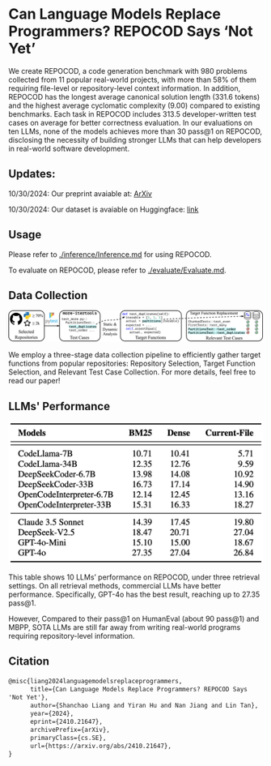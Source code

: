 # Can Language Models Replace Programmers? REPOCOD Says ‘Not Yet’

We create REPOCOD, a code generation benchmark with 980 problems collected from 11 popular real-world projects, with more than 58% of them requiring file-level or repository-level context information. In addition, REPOCOD has the longest average canonical solution length (331.6 tokens) and the highest average cyclomatic complexity (9.00) compared to existing benchmarks. Each task in REPOCOD includes 313.5 developer-written test cases on average for better correctness evaluation. In our evaluations on ten LLMs, none of the models achieves more than 30 pass@1 on REPOCOD, disclosing the necessity of building stronger LLMs that can help developers in real-world software development.

## Updates:
10/30/2024: Our preprint avaiable at: [ArXiv](https://arxiv.org/abs/2410.21647v1)

10/30/2024: Our dataset is avaiable on Huggingface: [link](https://huggingface.co/datasets/lt-asset/REPOCOD)

## Usage

Please refer to [./inference/Inference.md](./inference/Inference.md) for using REPOCOD.

To evaluate on REPOCOD, please refer to [./evaluate/Evaluate.md](./evaluate/Evaluate.md).

## Data Collection
![Overview of REPOCOD's data collection process](./resources/overview_repocod.png)

We employ a three-stage data collection pipeline to efficiently gather target functions from popular repositories: Repository Selection, Target Function Selection, and Relevant Test Case Collection. For more details, feel free to read our paper!

## LLMs' Performance
![LLM's performance on REPOCOD](./resources/main_result.png)

This table shows 10 LLMs’ performance on REPOCOD, under three retrieval settings. On all retrieval methods, commercial LLMs have better performance. Specifically, GPT-4o has the best result, reaching up to 27.35 pass@1. 

However,  Compared
to their pass@1 on HumanEval (about 90 pass@1) and MBPP, SOTA LLMs are still far
away from writing real-world programs requiring repository-level information.

## Citation

```
@misc{liang2024languagemodelsreplaceprogrammers,
      title={Can Language Models Replace Programmers? REPOCOD Says 'Not Yet'}, 
      author={Shanchao Liang and Yiran Hu and Nan Jiang and Lin Tan},
      year={2024},
      eprint={2410.21647},
      archivePrefix={arXiv},
      primaryClass={cs.SE},
      url={https://arxiv.org/abs/2410.21647}, 
}
```